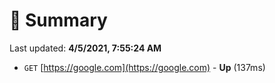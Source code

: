# 📖 Summary
Last updated: **4/5/2021, 7:55:24 AM**

- `GET` [https://google.com](https://google.com) - **Up** (137ms)
